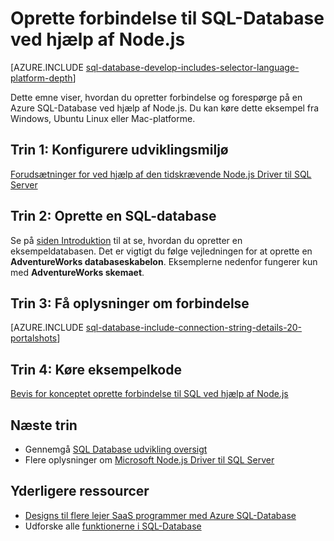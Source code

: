<properties
    pageTitle="Oprette forbindelse til SQL-Database ved hjælp af Node.js | Microsoft Azure"
    description="Viser et eksempel på Node.js kode du kan bruge til at oprette forbindelse til Azure SQL-Database."
    services="sql-database"
    documentationCenter=""
    authors="meet-bhagdev"
    manager="jhubbard"
    editor=""/>

<tags
    ms.service="sql-database"
    ms.workload="drivers"
    ms.tgt_pltfrm="na"
    ms.devlang="nodejs"
    ms.topic="article"
    ms.date="10/03/2016"
    ms.author="meetb"/>

# <a name="connect-to-sql-database-by-using-nodejs"></a>Oprette forbindelse til SQL-Database ved hjælp af Node.js

[AZURE.INCLUDE [sql-database-develop-includes-selector-language-platform-depth](../../includes/sql-database-develop-includes-selector-language-platform-depth.md)] 

Dette emne viser, hvordan du opretter forbindelse og forespørge på en Azure SQL-Database ved hjælp af Node.js. Du kan køre dette eksempel fra Windows, Ubuntu Linux eller Mac-platforme.

## <a name="step-1-configure-development-environment"></a>Trin 1: Konfigurere udviklingsmiljø

[Forudsætninger for ved hjælp af den tidskrævende Node.js Driver til SQL Server](https://msdn.microsoft.com/library/mt652094.aspx)

## <a name="step-2-create-a-sql-database"></a>Trin 2: Oprette en SQL-database

Se på [siden Introduktion](sql-database-get-started.md) til at se, hvordan du opretter en eksempeldatabasen.  Det er vigtigt du følge vejledningen for at oprette en **AdventureWorks databaseskabelon**. Eksemplerne nedenfor fungerer kun med **AdventureWorks skemaet**.

## <a name="step-3-get-connection-details"></a>Trin 3: Få oplysninger om forbindelse

[AZURE.INCLUDE [sql-database-include-connection-string-details-20-portalshots](../../includes/sql-database-include-connection-string-details-20-portalshots.md)]

## <a name="step-4-run-sample-code"></a>Trin 4: Køre eksempelkode

[Bevis for konceptet oprette forbindelse til SQL ved hjælp af Node.js](https://msdn.microsoft.com/library/mt715784.aspx)

## <a name="next-steps"></a>Næste trin

* Gennemgå [SQL Database udvikling oversigt](sql-database-develop-overview.md)
* Flere oplysninger om [Microsoft Node.js Driver til SQL Server](https://msdn.microsoft.com/library/mt652093.aspx)

## <a name="additional-resources"></a>Yderligere ressourcer 

* [Designs til flere lejer SaaS programmer med Azure SQL-Database](sql-database-design-patterns-multi-tenancy-saas-applications.md)
* Udforske alle [funktionerne i SQL-Database](https://azure.microsoft.com/services/sql-database/)
